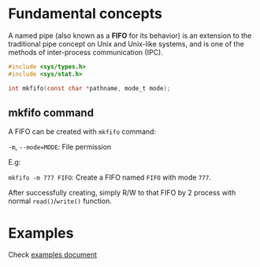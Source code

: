 # Fundamental concepts

A named pipe (also known as a **FIFO** for its behavior) is an extension to the traditional pipe concept on Unix and Unix-like systems, and is one of the methods of inter-process communication (IPC).

```c
#include <sys/types.h>
#include <sys/stat.h>

int mkfifo(const char *pathname, mode_t mode);
```

## mkfifo command

A FIFO can be created with ``mkfifo`` command:

``-m``, ``--mode=MODE``: File permission

E.g: 

``mkfifo -m 777 FIFO``: Create a FIFO named ``FIFO`` with mode ``777``.

After successfully creating, simply R/W to that FIFO by 2 process with normal ``read()``/``write()`` function.

# Examples

Check [examples document](Examples.md)
